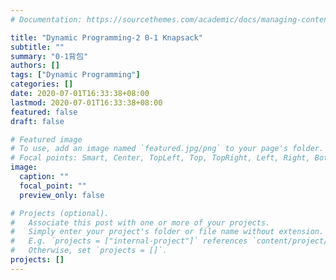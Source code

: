 ```yaml
---
# Documentation: https://sourcethemes.com/academic/docs/managing-content/

title: "Dynamic Programming-2 0-1 Knapsack"
subtitle: ""
summary: "0-1背包"
authors: []
tags: ["Dynamic Programming"]
categories: []
date: 2020-07-01T16:33:38+08:00
lastmod: 2020-07-01T16:33:38+08:00
featured: false
draft: false

# Featured image
# To use, add an image named `featured.jpg/png` to your page's folder.
# Focal points: Smart, Center, TopLeft, Top, TopRight, Left, Right, BottomLeft, Bottom, BottomRight.
image:
  caption: ""
  focal_point: ""
  preview_only: false

# Projects (optional).
#   Associate this post with one or more of your projects.
#   Simply enter your project's folder or file name without extension.
#   E.g. `projects = ["internal-project"]` references `content/project/deep-learning/index.md`.
#   Otherwise, set `projects = []`.
projects: []
---
```

